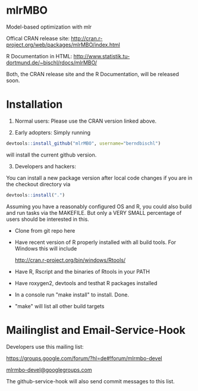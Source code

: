 mlrMBO
======

Model-based optimization with mlr 

Offical CRAN release site: 
http://cran.r-project.org/web/packages/mlrMBO/index.html

R Documentation in HTML:
http://www.statistik.tu-dortmund.de/~bischl/rdocs/mlrMBO/

Both, the CRAN release site and the R Documentation, will be released soon.

Installation
============

1) Normal users:
Please use the CRAN version linked above.

2) Early adopters: Simply running
```r
devtools::install_github("mlrMBO", username="berndbischl")
```
will install the current github version.

3) Developers and hackers:

You can install a new package version after local code changes if you are in the checkout directory via
```r
devtools::install(".")
```
Assuming you have a reasonably configured OS and R, you could also build and run tasks via the MAKEFILE.
But only a VERY SMALL percentage of users should be interested in this.

- Clone from git repo here

- Have recent version of R properly installed with all build tools. For Windows this will include 
  
  http://cran.r-project.org/bin/windows/Rtools/

- Have R, Rscript and the binaries of Rtools in your PATH 

- Have roxygen2, devtools and testhat R packages installed

- In a console run "make install" to install. Done.

- "make" will list all other build targets


Mailinglist and Email-Service-Hook
==================================

Developers use this mailing list:

https://groups.google.com/forum/?hl=de#!forum/mlrmbo-devel

mlrmbo-devel@googlegroups.com

The github-service-hook will also send commit messages to this list. 








